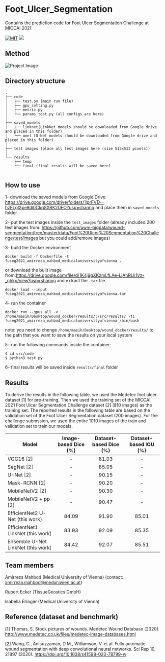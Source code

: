 # Foot_Ulcer_Segmentation
Contains the prediction code for Foot Ulcer Segmentation Challenge at MICCAI 2021

[![MIT](https://img.shields.io/badge/license-MIT-brightgreen.svg)](https://github.com/shunk031/chainer-skin-lesion-detector/blob/master/LICENSE)
![](https://img.shields.io/badge/keras-tensorflow-blue.svg)

## Method
![Project Image](https://github.com/masih4/Foot_Ulcer_Segmentation/blob/main/git_image/method.png)


## Directory structure
```
.
├── code
│   ├── test.py (main run file)
│   ├── gpu_setting.py
│   ├── metric.py
│   └── params_test.py (all configs are here)
│
├── saved_models
│   ├── linknet(LinkNet models should be downloaded from Google drive and placed in this folder)
│   └── unet (U-Net models should be downloaded from Google drive and placed in this folder)
│
├── test images (place all test images here (size 512x512 pixels))
│
└── results
    ├── temp
    └── final (final results will be saved here)
 
```

## How to use
1- download the saved models from Google Drive: https://drive.google.com/drive/folders/1lprFVD--hzFLglXpe8di0CkqSXRK2DFO?usp=sharing and place them in `saved_models` folder

2- put the test images inside the `test_images` folder (already included 200 test images from: https://github.com/uwm-bigdata/wound-segmentation/tree/master/data/Foot%20Ulcer%20Segmentation%20Challenge/test/images but you could add/remove images)

3- build the Docker environment
```
docker build -f Dockerfile -t fuseg2021_amirreza_mahbod_medicaluniversityofvienna .
```
or download the built image from:https://drive.google.com/file/d/1K4j9gXKzmLfLAe-LjAhRLIi1Vz-_ghkp/view?usp=sharing
and extract the `.tar` file.
```
docker load --input fuseg2021_amirreza_mahbod_medicaluniversityofvienna.tar
```
4- run the container
```
docker run --gpus all -v /home/masih/Desktop/wound_docker/results/:/src/results/ -ti fuseg2021_amirreza_mahbod_medicaluniversityofvienna /bin/bash
```
note: you need to chenge `/home/masih/Desktop/wound_docker/results/` to the path that you want to save the results on your local system

5- run the following commands inside the container:
```
$ cd src/code
$ python3 test.py 
```
6- final results will be saved inside `results/final` folder

## Results
To derive the results in the following table, we used the Medetec foot ulcer dataset [1] for pre-training. Then we used the training set of the MICCAI 2021 Foot Ulcer Segmentation Challenge dataset [2] (810 images) as the training set. The reported results in the following table are based on the validation set of the Foot Ulcer Segmentation dataset (200 images). For the challenge submssion, we used the entire 1010 images of the train and validation set to train our models. 

| Model                             | Image-based Dice (%)  | Dataset-based Dice (%)  | Dataset-based IOU (%)      |
| --------------------------------  |:--------------------:|:-----------------------:|:--------------------------:|
| VGG16  [2]                        |         -            |   81.03                 |   -                        |
| SegNet [2]                        |         -            |   85.05                 |   -                        |
| U-Net [2]                         |         -            |   90.15                 |   -                        |
| Mask-RCNN  [2]                    |         -            |   90.20                 |   -                        |
| MobileNetV2 [2]                   |         -            |   90.30                 |   -                        |
| MobileNetV2 + pp [2]              |         -            |   90.47                 |   -                        |
| EfficientNet2 U-Net (this work)   |         84.09        |   91.90                 |  85.01                     |
| EfficientNet1 LinkNet (this work) |         83.93        |   92.09                 |  85.35                     |
| Ensemble U-Net LinkNet (this work)|         84.42        |   92.07                 |  85.51                     |

## Team members
Amirreza Mahbod (Medical University of Vienna) (contact: amirreza.mahbod@meduniwien.ac.at)

Rupert Ecker (TissueGnostics GmbH)

Isabella Ellinger (Medical University of Vienna)



## Reference (dataset and benchmark)
[1] Thomas, S. Stock pictures of wounds. Medetec Wound Database (2020). http://www.medetec.co.uk/files/medetec-image-databases.html

[2] Wang, C., Anisuzzaman, D.M., Williamson, V. et al. Fully automatic wound segmentation with deep convolutional neural networks. Sci Rep 10, 21897 (2020). https://doi.org/10.1038/s41598-020-78799-w
